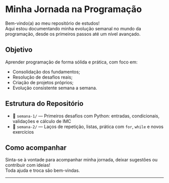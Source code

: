 # Minha Jornada na Programação

Bem-vindo(a) ao meu repositório de estudos!  
Aqui estou documentando minha evolução semanal no mundo da programação, desde os primeiros passos até um nível avançado.

## Objetivo

Aprender programação de forma sólida e prática, com foco em:
- Consolidação dos fundamentos;
- Resolução de desafios reais;
- Criação de projetos próprios;
- Evolução consistente semana a semana.

## Estrutura do Repositório

- 📁 `semana-1/` — Primeiros desafios com Python: entradas, condicionais, validações e cálculo de IMC
- 📁 `semana-2/` — Laços de repetição, listas, prática com `for`, `while` e novos exercícios

## Como acompanhar

Sinta-se à vontade para acompanhar minha jornada, deixar sugestões ou contribuir com ideias!  
Toda ajuda e troca são bem-vindas.

---
